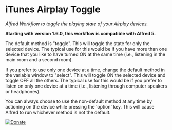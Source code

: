 # iTunes Airplay Toggle

*Alfred Workflow to toggle the playing state of your Airplay devices.*

**Starting with version 1.6.0, this workflow is compatible with Alfred 5.**

The default method is "toggle". This will toggle the state for only the selected device. The typical use for this would be if you have more than one device that you like to have turned ON at the same time (i.e., listening in the main room and a second room).

If you prefer to use only one device at a time, change the default method in the variable window to "select". This will toggle ON the selected device and toggle OFF all the others. The typical use for this would be if you prefer to listen on only one device at a time (i.e., listening through computer speakers or headphones).

You can always choose to use the non-default method at any time by actioning on the device while pressing the 'option' key. This will cause Alfred to run whichever method is not the default.

[![Donate](https://img.shields.io/badge/Donate-PayPal-green.svg)](https://www.paypal.com/donate/?hosted_button_id=N67Q99HLLYR9N)
